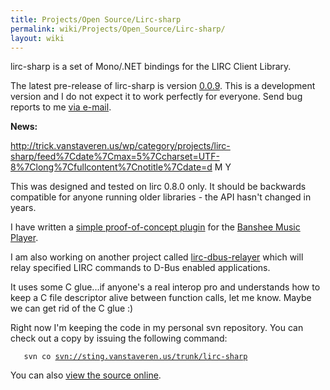 ```yaml
---
title: Projects/Open Source/Lirc-sharp
permalink: wiki/Projects/Open_Source/Lirc-sharp/
layout: wiki
---
```


lirc-sharp is a set of Mono/.NET bindings for the LIRC Client Library.

The latest pre-release of lirc-sharp is version
[0.0.9](/wiki/Projects/Open_Source/Lirc-sharp/Releases/0.0.9 "wikilink"). This
is a development version and I do not expect it to work perfectly for
everyone. Send bug reports to me [via e-mail](/wiki/Contact "wikilink").

**News:**

<rss><http://trick.vanstaveren.us/wp/category/projects/lirc-sharp/feed%7Cdate%7Cmax=5%7Ccharset=UTF-8%7Clong%7Cfullcontent%7Cnotitle%7Cdate=d>
M Y</rss>

This was designed and tested on lirc 0.8.0 only. It should be backwards
compatible for anyone running older libraries - the API hasn't changed
in years.

I have written a [simple proof-of-concept
plugin](/wiki/Projects/Open_Source/Banshee/Plugins/Lirc "wikilink") for the
[Banshee Music Player](http://www.banshee-project.org).

I am also working on another project called
[lirc-dbus-relayer](/wiki/Projects/Open_Source/Lirc-dbus-relayer "wikilink")
which will relay specified LIRC commands to D-Bus enabled applications.

It uses some C glue...if anyone's a real interop pro and understands how
to keep a C file descriptor alive between function calls, let me know.
Maybe we can get rid of the C glue :)

Right now I'm keeping the code in my personal svn repository. You can
check out a copy by issuing the following command:

`   svn co `[`svn://sting.vanstaveren.us/trunk/lirc-sharp`](svn://sting.vanstaveren.us/trunk/lirc-sharp)

You can also [view the source
online](http://sting.vanstaveren.us:8000/trunk/lirc-sharp).
